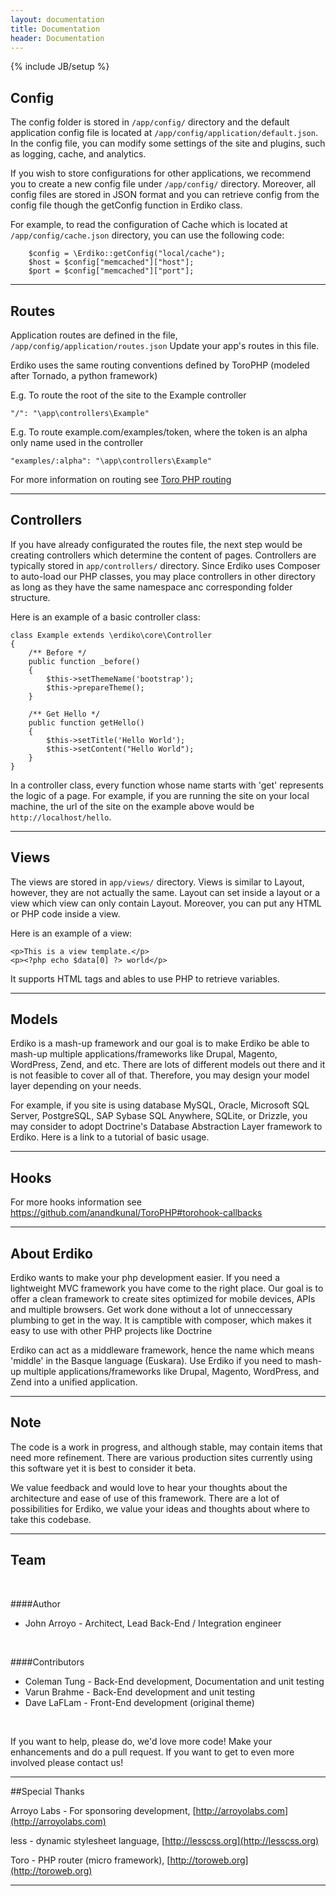 ```yaml
---
layout: documentation
title: Documentation 
header: Documentation
---
```

{% include JB/setup %}

<div id = "section-0"></div>
<div id = "config"></div>

## Config

The config folder is stored in `/app/config/` directory and the default application config file is located at `/app/config/application/default.json`.
In the config file, you can modify some settings of the site and plugins, such as logging, cache, and analytics.  

If you wish to store configurations for other applications, we recommend you to create a new config file under `/app/config/` directory. Moreover, all config files are stored in JSON format and you can retrieve config from the config file though the getConfig function in Erdiko class.  

For example, to read the configuration of Cache which is located at `/app/config/cache.json` directory, you can use the following code:

		$config = \Erdiko::getConfig("local/cache");
		$host = $config["memcached"]["host"];				
		$port = $config["memcached"]["port"];

---

<div id = "routes"></div>

## Routes

Application routes are defined in the file, `/app/config/application/routes.json` 
Update your app's routes in this file.

Erdiko uses the same routing conventions defined by ToroPHP (modeled after Tornado, a python framework)

E.g. To route the root of the site to the Example controller 
	
	"/": "\app\controllers\Example"

E.g. To route example.com/examples/token, where the token is an alpha only name used in the controller
	
	"examples/:alpha": "\app\controllers\Example"

For more information on routing see [Toro PHP routing](https://github.com/anandkunal/ToroPHP#routing-basics)

---

<div id = "controllers"></div>

## Controllers

If you have already configurated the routes file, the next step would be creating controllers which determine the content of pages.  Controllers are typically stored in `app/controllers/` directory.  Since Erdiko uses Composer to auto-load our PHP classes, you may place controllers in other directory as long as they have the same namespace anc corresponding folder structure.

Here is an example of a basic controller class:

	class Example extends \erdiko\core\Controller
	{
		/** Before */
		public function _before()
		{
			$this->setThemeName('bootstrap');
			$this->prepareTheme();
		}

		/** Get Hello */
		public function getHello()
		{
			$this->setTitle('Hello World');
			$this->setContent("Hello World");
		}
	}

In a controller class, every function whose name starts with 'get' represents the logic of a page. For example, if you are running the site on your local machine, the url of the site on the example above would be `http://localhost/hello`.

---


<div id = "views"></div>

## Views

The views are stored in `app/views/` directory.  Views is similar to Layout, however, they are not actually the same. Layout can set inside a layout or a view which view can only contain Layout. Moreover, you can put any HTML or PHP code inside a view.

Here is an example of a view:

	<p>This is a view template.</p>
	<p><?php echo $data[0] ?> world</p>

It supports HTML tags and ables to use PHP to retrieve variables.

---

<div id = "models"></div>

## Models

Erdiko is a mash-up framework and our goal is to make Erdiko be able to mash-up multiple applications/frameworks like Drupal, Magento, WordPress, Zend, and etc.  There are lots of different models out there and it is not feasible to cover all of that.  Therefore, you may design your model layer depending on your needs.

For example, if you site is using database MySQL, Oracle, Microsoft SQL Server, PostgreSQL, SAP Sybase SQL Anywhere, SQLite, or Drizzle, you may consider to adopt Doctrine's Database Abstraction Layer framework to Erdiko.
Here is a link to a tutorial of basic usage.

---

<div id = "hooks"></div>

## Hooks

For more hooks information see https://github.com/anandkunal/ToroPHP#torohook-callbacks

---

<div id = "about_erdiko"></div>

## About Erdiko

Erdiko wants to make your php development easier. If you need a lightweight MVC framework you have come to the right place. Our goal is to offer a clean framework to create sites optimized for mobile devices, APIs and multiple browsers.  Get work done without a lot of unneccessary plumbing to get in the way.  It is camptible with composer, which makes it easy to use with other PHP projects like Doctrine


Erdiko can act as a middleware framework, hence the name which means 'middle' in the Basque language (Euskara). Use Erdiko if you need to mash-up multiple applications/frameworks like Drupal, Magento, WordPress, and Zend into a unified application.

---

<div id = "note"></div>

## Note

The code is a work in progress, and although stable, may contain items that need more refinement. There are various production sites currently using this software yet it is best to consider it beta.

We value feedback and would love to hear your thoughts about the architecture and ease of use of this framework. There are a lot of possibilities for Erdiko, we value your ideas and thoughts about where to take this codebase.
		
---

<div id = "team"></div>

## Team

<br>

####Author
* John Arroyo - Architect, Lead Back-End / Integration engineer

<br>

####Contributors
* Coleman Tung - Back-End development, Documentation and unit testing
* Varun Brahme - Back-End development and unit testing
* Dave LaFLam - Front-End development (original theme)

<br>
		
If you want to help, please do, we'd love more code! Make your enhancements and do a pull request. If you want to get to even more involved please contact us!

---

<div id = "special_thanks"></div>

##Special Thanks

Arroyo Labs - For sponsoring development, [http://arroyolabs.com](http://arroyolabs.com)

less - dynamic stylesheet language, [http://lesscss.org](http://lesscss.org)

Toro - PHP router (micro framework), [http://toroweb.org](http://toroweb.org)


---

